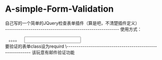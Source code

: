 # A-simple-Form-Validation
自己写的一个简单的JQuery检查表单插件（算是吧，不清楚插件定义）<br>
\----------------------------------------------------------
使用方式：
<div class="box">
    <label for="。。。">。。。。</label>
    <input type="text" id="。。。。。" value="" class="required" />  
</div>
要验证的表单class设为requird
\-----------------------------------------------------------
该玩意有邮件验证功能
